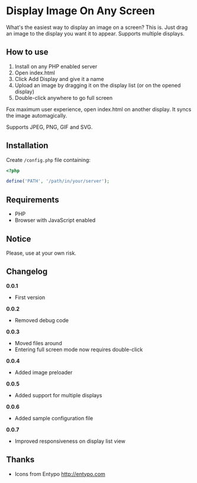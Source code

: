 # Display Image On Any Screen

What's the easiest way to display an image on a screen? This is. Just drag an image to the display you want it to appear. Supports multiple displays.

## How to use

1. Install on any PHP enabled server
2. Open index.html
3. Click Add Display and give it a name
4. Upload an image by dragging it on the display list (or on the opened display)
5. Double-click anywhere to go full screen

Fox maximum user experience, open index.html on another display. It syncs the image automagically.

Supports JPEG, PNG, GIF and SVG.

## Installation

Create ```/config.php``` file containing:

```php
<?php

define('PATH', '/path/in/your/server');
```

## Requirements

- PHP
- Browser with JavaScript enabled

## Notice

Please, use at your own risk.

## Changelog

**0.0.1**

- First version

**0.0.2**

- Removed debug code

**0.0.3**

- Moved files around
- Entering full screen mode now requires double-click

**0.0.4**

- Added image preloader

**0.0.5**

- Added support for multiple displays

**0.0.6**

- Added sample configuration file

**0.0.7**

- Improved responsiveness on display list view

## Thanks

- Icons from Entypo http://entypo.com